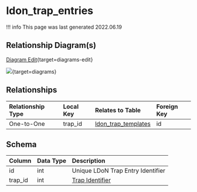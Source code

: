 # ldon_trap_entries

!!! info
	This page was last generated 2022.06.19

## Relationship Diagram(s)

[Diagram Edit](https://mermaid.live/edit#eyJjb2RlIjoiZXJEaWFncmFtXG4gICAgbGRvbl90cmFwX2VudHJpZXMge1xuICAgICAgICBpbnR1bnNpZ25lZCB0cmFwX2lkXG4gICAgfVxuICAgIGxkb25fdHJhcF90ZW1wbGF0ZXMge1xuICAgICAgICBpbnR1bnNpZ25lZCBpZFxuICAgICAgICBzbWFsbGludHVuc2lnbmVkIHNwZWxsX2lkXG4gICAgfVxuICAgIGxkb25fdHJhcF9lbnRyaWVzIHx8LS1veyBsZG9uX3RyYXBfdGVtcGxhdGVzIDogT25lLXRvLU9uZVxuXG4iLCJtZXJtYWlkIjp7InRoZW1lIjoiZGVmYXVsdCJ9LCJ1cGRhdGVFZGl0b3IiOnRydWUsImF1dG9TeW5jIjp0cnVlLCJ1cGRhdGVEaWFncmFtIjp0cnVlfQ==){target=diagrams-edit}

[![](https://mermaid.ink/img/eyJjb2RlIjoiZXJEaWFncmFtXG4gICAgbGRvbl90cmFwX2VudHJpZXMge1xuICAgICAgICBpbnR1bnNpZ25lZCB0cmFwX2lkXG4gICAgfVxuICAgIGxkb25fdHJhcF90ZW1wbGF0ZXMge1xuICAgICAgICBpbnR1bnNpZ25lZCBpZFxuICAgICAgICBzbWFsbGludHVuc2lnbmVkIHNwZWxsX2lkXG4gICAgfVxuICAgIGxkb25fdHJhcF9lbnRyaWVzIHx8LS1veyBsZG9uX3RyYXBfdGVtcGxhdGVzIDogT25lLXRvLU9uZVxuXG4iLCJtZXJtYWlkIjp7InRoZW1lIjoiZGVmYXVsdCJ9LCJ1cGRhdGVFZGl0b3IiOnRydWUsImF1dG9TeW5jIjp0cnVlLCJ1cGRhdGVEaWFncmFtIjp0cnVlfQ==)](https://mermaid.ink/img/eyJjb2RlIjoiZXJEaWFncmFtXG4gICAgbGRvbl90cmFwX2VudHJpZXMge1xuICAgICAgICBpbnR1bnNpZ25lZCB0cmFwX2lkXG4gICAgfVxuICAgIGxkb25fdHJhcF90ZW1wbGF0ZXMge1xuICAgICAgICBpbnR1bnNpZ25lZCBpZFxuICAgICAgICBzbWFsbGludHVuc2lnbmVkIHNwZWxsX2lkXG4gICAgfVxuICAgIGxkb25fdHJhcF9lbnRyaWVzIHx8LS1veyBsZG9uX3RyYXBfdGVtcGxhdGVzIDogT25lLXRvLU9uZVxuXG4iLCJtZXJtYWlkIjp7InRoZW1lIjoiZGVmYXVsdCJ9LCJ1cGRhdGVFZGl0b3IiOnRydWUsImF1dG9TeW5jIjp0cnVlLCJ1cGRhdGVEaWFncmFtIjp0cnVlfQ==){target=diagrams}


## Relationships

| Relationship Type | Local Key | Relates to Table | Foreign Key |
| :--- | :--- | :--- | :--- |
| One-to-One | trap_id | [ldon_trap_templates](../../schema/traps/ldon_trap_templates.md) | id |


## Schema

| Column | Data Type | Description |
| :--- | :--- | :--- |
| id | int | Unique LDoN Trap Entry Identifier |
| trap_id | int | [Trap Identifier](ldon_trap_templates.md) |

